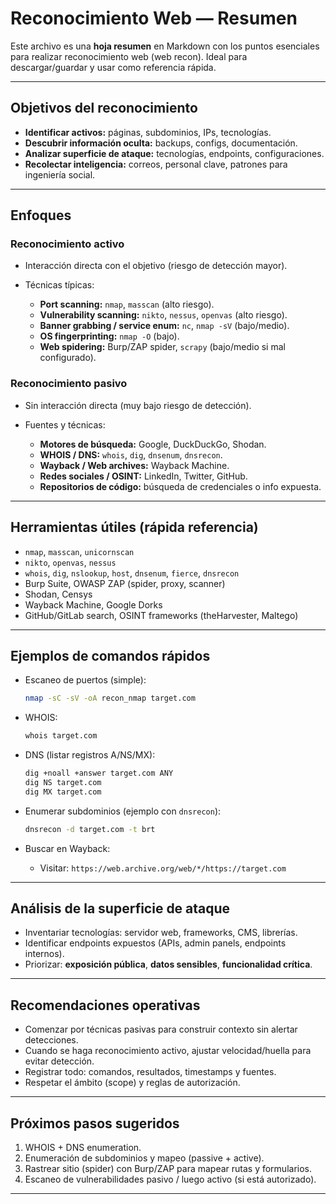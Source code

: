 # Reconocimiento Web — Resumen

Este archivo es una **hoja resumen** en Markdown con los puntos esenciales para realizar reconocimiento web (web recon). Ideal para descargar/guardar y usar como referencia rápida.

---

## Objetivos del reconocimiento

* **Identificar activos:** páginas, subdominios, IPs, tecnologías.
* **Descubrir información oculta:** backups, configs, documentación.
* **Analizar superficie de ataque:** tecnologías, endpoints, configuraciones.
* **Recolectar inteligencia:** correos, personal clave, patrones para ingeniería social.

---

## Enfoques

### Reconocimiento activo

* Interacción directa con el objetivo (riesgo de detección mayor).
* Técnicas típicas:

  * **Port scanning:** `nmap`, `masscan` (alto riesgo).
  * **Vulnerability scanning:** `nikto`, `nessus`, `openvas` (alto riesgo).
  * **Banner grabbing / service enum:** `nc`, `nmap -sV` (bajo/medio).
  * **OS fingerprinting:** `nmap -O` (bajo).
  * **Web spidering:** Burp/ZAP spider, `scrapy` (bajo/medio si mal configurado).

### Reconocimiento pasivo

* Sin interacción directa (muy bajo riesgo de detección).
* Fuentes y técnicas:

  * **Motores de búsqueda:** Google, DuckDuckGo, Shodan.
  * **WHOIS / DNS:** `whois`, `dig`, `dnsenum`, `dnsrecon`.
  * **Wayback / Web archives:** Wayback Machine.
  * **Redes sociales / OSINT:** LinkedIn, Twitter, GitHub.
  * **Repositorios de código:** búsqueda de credenciales o info expuesta.

---

## Herramientas útiles (rápida referencia)

* `nmap`, `masscan`, `unicornscan`
* `nikto`, `openvas`, `nessus`
* `whois`, `dig`, `nslookup`, `host`, `dnsenum`, `fierce`, `dnsrecon`
* Burp Suite, OWASP ZAP (spider, proxy, scanner)
* Shodan, Censys
* Wayback Machine, Google Dorks
* GitHub/GitLab search, OSINT frameworks (theHarvester, Maltego)

---

## Ejemplos de comandos rápidos

* Escaneo de puertos (simple):

  ```bash
  nmap -sC -sV -oA recon_nmap target.com
  ```
* WHOIS:

  ```bash
  whois target.com
  ```
* DNS (listar registros A/NS/MX):

  ```bash
  dig +noall +answer target.com ANY
  dig NS target.com
  dig MX target.com
  ```
* Enumerar subdominios (ejemplo con `dnsrecon`):

  ```bash
  dnsrecon -d target.com -t brt
  ```
* Buscar en Wayback:

  * Visitar: `https://web.archive.org/web/*/https://target.com`

---

## Análisis de la superficie de ataque

* Inventariar tecnologías: servidor web, frameworks, CMS, librerías.
* Identificar endpoints expuestos (APIs, admin panels, endpoints internos).
* Priorizar: **exposición pública**, **datos sensibles**, **funcionalidad crítica**.

---

## Recomendaciones operativas

* Comenzar por técnicas pasivas para construir contexto sin alertar detecciones.
* Cuando se haga reconocimiento activo, ajustar velocidad/huella para evitar detección.
* Registrar todo: comandos, resultados, timestamps y fuentes.
* Respetar el ámbito (scope) y reglas de autorización.

---

## Próximos pasos sugeridos

1. WHOIS + DNS enumeration.
2. Enumeración de subdominios y mapeo (passive + active).
3. Rastrear sitio (spider) con Burp/ZAP para mapear rutas y formularios.
4. Escaneo de vulnerabilidades pasivo / luego activo (si está autorizado).

---


